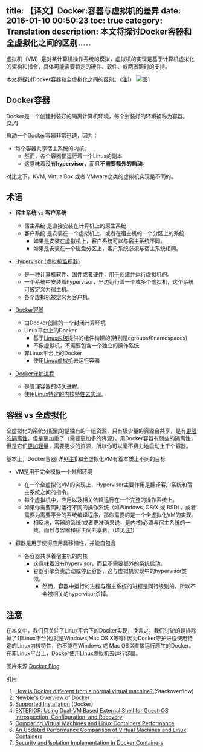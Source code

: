 title: 【译文】Docker:容器与虚拟机的差异 
date: 2016-01-10 00:50:23
toc: true
category: Translation
description: 本文将探讨Docker容器和全虚拟化之间的区别.....
---


虚拟机（VM）是对某计算机操作系统的模拟，虚拟机的实现是基于计算机虚拟化的架构和指令，具体可能需要特定的硬件、软件、或两者同时的支持。

本文将探讨Docker容器和全虚拟化之间的区别。（[注1](https://www.blogger.com/blogger.g?blogID=748094882401183761#Note_1)）
![图1](http://7xnyt8.com1.z0.glb.clouddn.com/dockerContainer.jpg)

## Docker容器

Docker是一个创建封装好的隔离计算机环境，每个封装好的环境被称为容器。[2,7]

启动一个Docker容器非常迅速，因为：
* 每个容器共享宿主系统的内核。
	* 然而，各个容器都运行着一个Linux的副本
	* 这意味着没有**hypervisor**，而且**不需要额外的启动**。

对比之下，KVM, VirtualBox 或者 VMware之类的虚拟机实现是不同的。

## 术语
* **宿主系统** vs **客户系统**
	* 宿主系统
	是直接安装在计算机上的原生系统   
	* 客户系统
       是安装在一个虚拟机上，或者在宿主机的一个分区上的系统
		* 如果是安装在虚拟机上，客户系统可以与宿主系统不同。
		* 如果是安装在一个磁盘分区上，客户系统必须与宿主系统相同。

* [Hypervisor (虚拟机监视器)](https://en.wikipedia.org/wiki/Hypervisor)
	* 是一种计算机软件、固件或者硬件，用于创建并运行虚拟机的。
	* 一个系统中安装着hypervisor，里边运行着一个或多个虚拟机，这个系统可被定义为宿主机。
	* 各个虚拟机被定义为客户机。
	
* [Docker容器](https://en.wikipedia.org/wiki/Docker_(software))
	* 由Docker创建的一个封闭计算环境
	* Linux平台上的Docker
		* 基于[Linux内核](https://en.wikipedia.org/wiki/Linux_kernel)提供的组件构建的(特别是cgroups和namespaces) 
		* 不像虚拟机，不需要包含一个独立的操作系统
	* 非Linux平台上的Docker
		* 使用[Linux虚拟机](https://en.wikipedia.org/wiki/Virtual_machine)去运行容器
* [Docker守护进程](https://docs.docker.com/reference/commandline/daemon/)
	* 是管理容器的持久进程。
	* 使用<u>Linux特定的内核特性去实现</u>。


## 容器 vs 全虚拟化

全虚拟化的系统分配到的是独有的一组资源，只有极少量的资源会共享，是有<u>更强的隔离性</u>，但是更加重了（需要更加多的资源）。用Docker容器有弱些的隔离性，但是它们<u>更加轻量</u>，需要更少的资源，所以你可以毫不费力地启动上千个容器。

基本上，Docker容器(详见[注1](https://www.blogger.com/blogger.g?blogID=748094882401183761#Note_1))和全虚拟化VM有着本质上不同的目标
* VM是用于完全模拟一个外部环境
	* 在一个全虚拟化VM的实现上，Hypervisor主要作用是翻译客户系统和宿主系统之间的指令。
	* 每个虚拟机中，应用以及相关依赖运行在一个完整的操作系统上。
	* 如果你需要同时运行不同的操作系统（如Windows, OS/X 或 BSD），或者需要为需要平台的系统编译程序，那你需要的是一个全虚拟化VM的实现。
		* 相反地，容器的系统(或者更准确来说，是内核)必须与宿主系统的一致，而且与容器和宿主间共享着。(详见[注1](https://www.blogger.com/blogger.g?blogID=748094882401183761#Note_1))
		
* 容器是用于使得应用具移植性，并能自包含
	* 各容器共享着宿主机的内核
		* 这意味着没有hypervisor，而且不需要额外的系统启动。
		* 容器引擎负责启动或停止容器，这与虚拟机实现中的hypervisor类似。
			* 然而，容器中运行的进程与宿主系统的进程是同行级别的，所以不会被相关的hypervisor杀掉。
			
## [注意](https://www.blogger.com/null)
在本文中，我们只关注了Linux平台下的Docker实现，换言之，我们讨论的是排除掉了非Linux平台(也就是Windows,Mac OS X等等)
因为Docker守护进程使用特定的Linux内核特性，你不能在Windows 或 Mac OS X直接运行原生的Docker。
在非Linux平台上，Docker使用[Linux虚拟机](https://en.wikipedia.org/wiki/Virtual_machine)去运行容器。

图片来源
[Docker Blog](http://blog.docker.com/2014/03/docker-0-9-introducing-execution-drivers-and-libcontainer/)

引用
1. [How is Docker different from a normal virtual machine? ](http://stackoverflow.com/questions/16047306/how-is-docker-different-from-a-normal-virtual-machine)(Stackoverflow)
2. [Newbie's Overview of Docker](http://www.troubleshooters.com/linux/docker/docker_newbie.htm)
3. [Supported Installation](https://docs.docker.com/installation/) (Docker)
4. [EXTERIOR: Using Dual-VM Based External Shell for Guest-OS Introspection, Configuration, and Recovery](https://labs.vmware.com/vee2013/docs/p97.pdf)
5. [Comparing Virtual Machines and Linux Containers Performance](http://www.infoq.com/news/2014/08/vm-containers-performance)
6. [An Updated Performance Comparison of Virtual Machines and Linux Containers](http://domino.research.ibm.com/library/cyberdig.nsf/papers/0929052195DD819C85257D2300681E7B/$File/rc25482.pdf)
7. [Security and Isolation Implementation in Docker Containers](http://xmlandmore.blogspot.com/2015/11/security-and-isolation-implementation.html)


